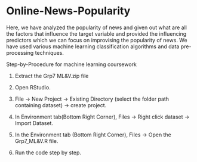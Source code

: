 # Online-News-Popularity
Here, we have analyzed the popularity of news and given out what are all the factors that influence the target variable and provided the influencing predictors which we can focus on improvising the popularity of news. We have used various machine learning classification algorithms and data pre-processing techniques.

Step-by-Procedure for machine learning coursework
1)	Extract the Grp7 ML&V.zip file
2)	Open RStudio.
       
3)	File -> New Project -> Existing Directory (select the folder path containing dataset) -> create project.
 
4)	In Environment tab(Bottom Right Corner), Files -> Right click dataset -> Import Dataset.
 
5)	In the Environment tab (Bottom Right Corner), Files -> Open the Grp7_ML&V.R file.   
6)	Run the code step by step.
